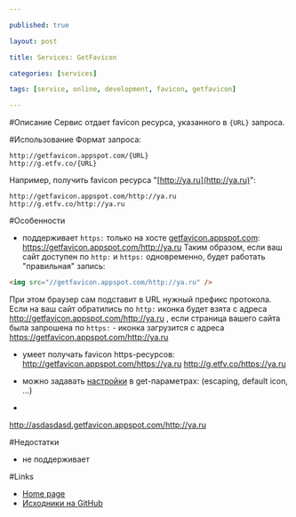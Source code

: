 ```yaml
---

published: true

layout: post

title: Services: GetFavicon

categories: [services]

tags: [service, online, development, favicon, getfavicon]

---
```


#Описание
Сервис отдает favicon ресурса, указанного в `{URL}` запроса.

#Использование
Формат запроса:
```
http://getfavicon.appspot.com/{URL}
http://g.etfv.co/{URL}
```
Например, получить favicon ресурса "[http://ya.ru](http://ya.ru)":
```
http://getfavicon.appspot.com/http://ya.ru
http://g.etfv.co/http://ya.ru
```
#Особенности
*   поддерживает `https:` только на хосте [getfavicon.appspot.com](https://getfavicon.appspot.com/):
    https://getfavicon.appspot.com/http://ya.ru
Таким образом, если ваш сайт доступен по `http:` и `https:` одновременно, будет работать "правильная" запись:

```html
<img src="//getfavicon.appspot.com/http://ya.ru" />
```
При этом браузер сам подставит в URL нужный префикс протокола.  
Если на ваш сайт обратились по `http:` иконка будет взята с адреса http://getfavicon.appspot.com/http://ya.ru ,
если страница вашего сайта была запрошена по `https:` - иконка загрузится с адреса https://getfavicon.appspot.com/http://ya.ru

*   умеет получать favicon https-ресурсов:
    http://getfavicon.appspot.com/https://ya.ru
    http://g.etfv.co/https://ya.ru

*   можно задавать [настройки](http://g.etfv.co/) в get-параметрах: (escaping, default icon, ...)
*   
http://asdasdasd.getfavicon.appspot.com/http://ya.ru

#Недостатки
*   не поддерживает

#Links
*   [Home page](http://g.etfv.co/)
*   [Исходники на GitHub](https://github.com/potatolondon/getfavicon)

